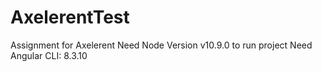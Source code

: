# AxelerentTest
Assignment for Axelerent
Need Node Version v10.9.0 to run project 
Need Angular CLI: 8.3.10